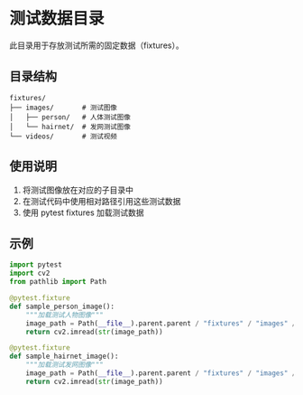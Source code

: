 # 测试数据目录

此目录用于存放测试所需的固定数据（fixtures）。

## 目录结构

```
fixtures/
├── images/       # 测试图像
│   ├── person/   # 人体测试图像
│   └── hairnet/  # 发网测试图像
└── videos/       # 测试视频
```

## 使用说明

1. 将测试图像放在对应的子目录中
2. 在测试代码中使用相对路径引用这些测试数据
3. 使用 pytest fixtures 加载测试数据

## 示例

```python
import pytest
import cv2
from pathlib import Path

@pytest.fixture
def sample_person_image():
    """加载测试人物图像"""
    image_path = Path(__file__).parent.parent / "fixtures" / "images" / "person" / "test_person.jpg"
    return cv2.imread(str(image_path))

@pytest.fixture
def sample_hairnet_image():
    """加载测试发网图像"""
    image_path = Path(__file__).parent.parent / "fixtures" / "images" / "hairnet" / "test_hairnet.jpg"
    return cv2.imread(str(image_path))
```